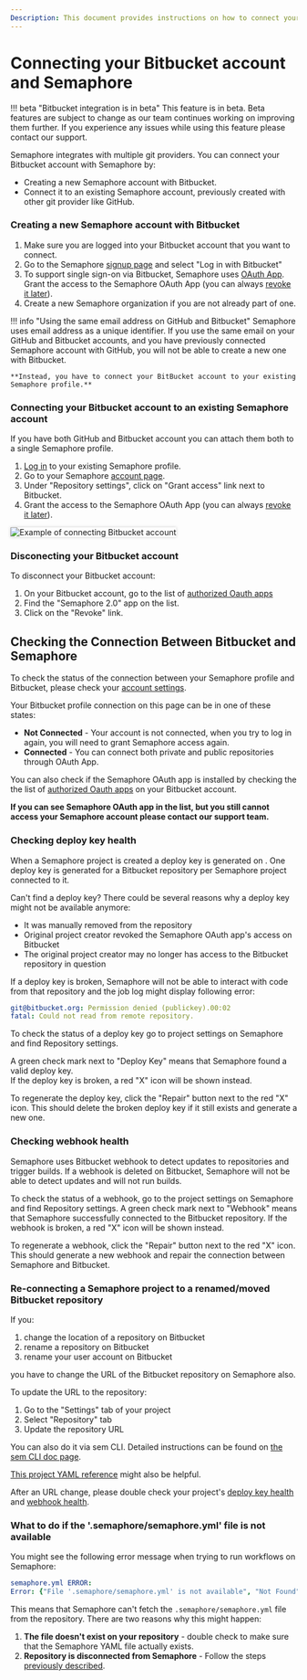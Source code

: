 ```yaml
---
Description: This document provides instructions on how to connect your Bitbucket account to Semaphore 2.0.
---
```


# Connecting your Bitbucket account and Semaphore
!!! beta "Bitbucket integration is in beta"
    This feature is in beta. Beta features are subject to change as our team continues working on improving them further. If you experience any issues while using this feature please contact our support. 

Semaphore integrates with multiple git providers. You can connect your Bitbucket account with Semaphore by:

- Creating a new Semaphore account with Bitbucket.
- Connect it to an existing Semaphore account, previously created with other git provider like GitHub.


### Creating a new Semaphore account with Bitbucket


1. Make sure you are logged into your Bitbucket account that you want to connect.
2. Go to the Semaphore [signup page](https://id.semaphoreci.com/signup) and select "Log in with Bitbucket"
3. To support single sign-on via Bitbucket, Semaphore uses [OAuth App](https://support.atlassian.com/bitbucket-cloud/docs/use-oauth-on-bitbucket-cloud/). Grant the access to the Semaphore OAuth App (you can always [revoke it later](#)).
4. Create a new Semaphore organization if you are not already part of one. 


!!! info "Using the same email address on GitHub and Bitbucket"
    Semaphore uses email address as a unique identifier. If you use the same email on your GitHub and Bitbucket accounts, and you have previously connected Semaphore account with GitHub, you will not be able to create a new one with Bitbucket. 

    **Instead, you have to connect your BitBucket account to your existing Semaphore profile.** 

### Connecting your Bitbucket account to an existing Semaphore account
If you have both GitHub and Bitbucket account you can attach them both to a single Semaphore profile. 

1. [Log in](https://id.semaphoreci.com/login) to your existing Semaphore profile.  
2. Go to your Semaphore [account page](https://me.semaphoreci.com/account).
3. Under "Repository settings", click on "Grant access" link next to Bitbucket.
4. Grant the access to the Semaphore OAuth App (you can always [revoke it later](#)).

<img style="box-shadow: 0px 0px 5px #ccc" src="/account-management/img/bb-connect-acc.png" alt="Example of connecting Bitbucket account">

### Disconecting your Bitbucket account
To disconnect your Bitbucket account:

1. On your Bitbucket account, go to the list of [authorized Oauth apps](https://bitbucket.org/account/settings/app-authorizations/)
2. Find the "Semaphore 2.0" app on the list. 
3. Click on the "Revoke" link. 

## Checking the Connection Between Bitbucket and Semaphore

To check the status of the connection between your Semaphore profile and Bitbucket, please check your [account settings](https://me.semaphoreci.com/account/).  

Your Bitbucket profile connection on this page can be in one of these states: 

- **Not Connected** - Your account is not connected, when you try to log in again, you will need to grant Semaphore access again. 
- **Connected** - You can connect both private and public repositories through OAuth App. 

You can also check if the Semaphore OAuth app is installed by checking the the list of [authorized Oauth apps](https://bitbucket.org/account/settings/app-authorizations/) on your Bitbucket account. 

**If you can see Semaphore OAuth app in the list, but you still cannot access your Semaphore account please contact our support team.**

### Checking deploy key health
When a Semaphore project is created a deploy key is generated on . One deploy key is generated for a Bitbucket repository per Semaphore project connected to it.  

Can't find a deploy key? There could be several reasons why a deploy key might not be available anymore:  

- It was manually removed from the repository
- Original project creator revoked the Semaphore OAuth app's access on Bitbucket
- The original project creator may no longer has access to the Bitbucket repository in question

If a deploy key is broken, Semaphore will not be able to interact with code from that repository and the job log might display following error:
``` yaml
git@bitbucket.org: Permission denied (publickey).00:02
fatal: Could not read from remote repository.
```
To check the status of a deploy key go to project settings on Semaphore and find Repository settings.  

A green check mark next to "Deploy Key" means that Semaphore found a valid deploy key.  
If the deploy key is broken, a red "X" icon will be shown instead. 

To regenerate the deploy key, click the "Repair" button next to the red "X" icon. This should delete the broken deploy key if it still exists and generate a new one.  

### Checking webhook health
Semaphore uses Bitbucket webhook to detect updates to repositories and trigger builds. If a webhook is deleted on Bitbucket, Semaphore will not be able to detect updates and will not run builds.  

To check the status of a webhook, go to the project settings on Semaphore and find Repository settings. A green check mark next to "Webhook" means that Semaphore successfully connected to the Bitbucket repository. If the webhook is broken, a red "X" icon will be shown instead. 

To regenerate a webhook, click the "Repair" button next to the red "X" icon. This should generate a new webhook and repair the connection between Semaphore and Bitbucket.  

### Re-connecting a Semaphore project to a renamed/moved Bitbucket repository

If you:

1. change the location of a repository on Bitbucket
2. rename a repository on Bitbucket
3. rename your user account on Bitbucket


you have to change the URL of the Bitbucket repository on Semaphore also. 

To update the URL to the repository:
1. Go to the "Settings" tab of your project
2. Select "Repository" tab
3. Update the repository URL 

You can also do it via sem CLI. Detailed instructions can be found on [the sem CLI doc page](https://docs.semaphoreci.com/reference/sem-command-line-tool/#sem-edit_1).

[This project YAML reference](https://docs.semaphoreci.com/reference/projects-yaml-reference/#examples) 
might also be helpful.

After an URL change, please double check your project's [deploy key health](#checking-deploy-key-health) and [webhook health](#checking-webhook-health).

### What to do if the '.semaphore/semaphore.yml' file is not available

You might see the following error message when trying to run workflows on Semaphore:

``` yaml
semaphore.yml ERROR:
Error: {"File '.semaphore/semaphore.yml' is not available", "Not Found"}
```

This means that Semaphore can't fetch the `.semaphore/semaphore.yml` file from the repository. There are two reasons why this might happen:

1. **The file doesn't exist on your repository** - double check to make sure that the Semaphore YAML file actually exists. 
2. **Repository is disconnected from Semaphore** - Follow the steps [previously described](#checking-the-connection-between-gitHub-and-semaphore).
